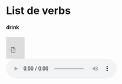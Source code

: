 # List de verbs


#### drink

<iframe 
  frameborder="0" 
  width="50"     
  height="60"
  src="https://drive.google.com/file/d/1gb1xw9gwqndjlSnUuyh8orcmKAu7f8tv/preview">
</iframe>

<br>

<audio controls>
    <source src="http://docs.google.com/uc?export=open&id=1gb1xw9gwqndjlSnUuyh8orcmKAu7f8tv" type="audio/mp3">
</audio>

<br>
